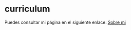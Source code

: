 # curriculum
Puedes consultar mi página en el siguiente enlace: [Sobre mi](https://albertocmr.github.io/curriculum/)
